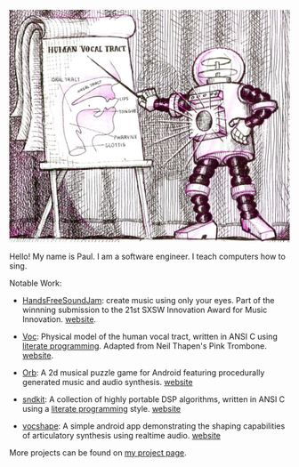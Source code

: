 ![Illustration of a Robot pointing to a Diagram of a Vocal Tract in a Lecture Hall](robot_teaches_vox.png)

Hello! My name is Paul. I am a software engineer. I teach computers how to sing.

Notable Work:

- [HandsFreeSoundJam](https://github.com/PaulBatchelor/HandsFreeSoundJam): create music
using only your eyes. Part of the winnning submission to the 21st SXSW Innovation Award
for Music Innovation. [website](https://www.microsoft.com/en-us/research/project/microsoft-hands-free-sound-jam/).

- [Voc](https://github.com/PaulBatchelor/voc): Physical model of the human vocal tract, written
in ANSI C using [literate programming](https://en.wikipedia.org/wiki/Literate_programming). Adapted from Neil Thapen's Pink Trombone. [website](https://paulbatchelor.github.io/proj/voc/).

- [Orb](https://paulbatchelor.github.io/proj/orb/): A 2d musical puzzle game for Android featuring
procedurally generated music and audio synthesis. [website](https://paulbatchelor.github.io/proj/orb/)

- [sndkit](https://github.com/PaulBatchelor/sndkit): A collection of highly portable DSP algorithms,
written in ANSI C using a [literate programming](https://en.wikipedia.org/wiki/Literate_programming)
style. [website](https://paulbatchelor.github.io/sndkit)

- [vocshape](https://github.com/PaulBatchelor/vocshape): A simple android app demonstrating
the shaping capabilities of articulatory synthesis using realtime audio. [website](https://paulbatchelor.github.io/wiki/vocshape/)

More projects can be found on [my project page](https://paulbatchelor.github.io/proj).

